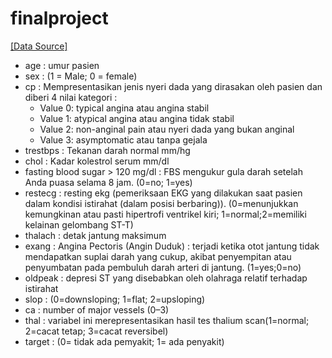 # finalproject


[[Data Source]](https://archive.ics.uci.edu/dataset/45/heart+disease)

*   age : umur pasien
*   sex : (1 = Male; 0 = female)
*   cp : Mempresentasikan jenis nyeri dada yang dirasakan oleh pasien dan diberi 4 nilai kategori :
       * Value 0: typical angina atau angina stabil 
       * Value 1: atypical angina atau angina tidak stabil
       * Value 2: non-anginal pain atau nyeri dada yang bukan anginal
       * Value 3: asymptomatic atau tanpa gejala
*   trestbps : Tekanan darah normal mm/hg
*   chol : Kadar kolestrol serum mm/dl
*   fasting blood sugar > 120 mg/dl : FBS mengukur gula darah setelah Anda puasa selama 8 jam. (0=no; 1=yes)
*   restecg : resting ekg (pemeriksaan EKG yang dilakukan saat pasien dalam kondisi istirahat (dalam posisi berbaring)).  (0=menunjukkan kemungkinan atau pasti hipertrofi ventrikel kiri; 1=normal;2=memiliki kelainan gelombang ST-T)
*   thalach : detak jantung maksimum
*   exang : Angina Pectoris (Angin Duduk) : terjadi ketika otot jantung tidak mendapatkan suplai darah yang cukup, akibat penyempitan atau penyumbatan pada pembuluh darah arteri di jantung. (1=yes;0=no)
*   oldpeak : depresi ST yang disebabkan oleh olahraga relatif terhadap istirahat
*   slop : (0=downsloping; 1=flat; 2=upsloping)
*   ca : number of major vessels (0–3)
*   thal : variabel ini merepresentasikan hasil tes thalium scan(1=normal; 2=cacat tetap; 3=cacat reversibel)
*   target : (0= tidak ada pemyakit; 1= ada penyakit)
